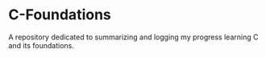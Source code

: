 # C-Foundations
A repository dedicated to summarizing and logging my progress learning C and its foundations. 
